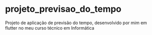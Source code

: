 # projeto_previsao_do_tempo

Projeto de aplicação de previsão do tempo, desenvolvido por mim em flutter no meu curso técnico em Informática
